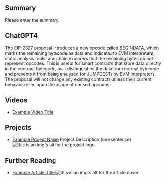 ## Summary

Please enter the summary

## ChatGPT4

The EIP-2327 proposal introduces a new opcode called BEGINDATA, which marks the remaining bytecode as data and indicates to EVM interpreters, static analysis tools, and chain explorers that the remaining bytes do not represent opcodes. This is useful for smart contracts that store data directly in the contract bytecode, as it distinguishes the data from normal bytecode and prevents it from being analyzed for JUMPDESTs by EVM interpreters. The proposal will not change any existing contracts unless their current behavior relies upon the usage of unused opcodes.

## Videos

- [Example Video Title](https://www.youtube.com/watch?v=TDGq4aeevgY)

## Projects

- [Example Project Name](https://xxxx.xxx/xxxxx) Project Description (one sentence) ![this is an img's alt for the project logo](https://xxxx.xxx/project-logo.xxx)

## Further Reading

- [Example Article Title](https://xxxx.xxx/xxxxx) ![this is an img's alt for the article cover](https://xxxx.xxx/article-cover.xxx)
